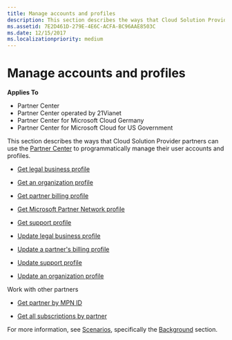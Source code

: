 ```yaml
---
title: Manage accounts and profiles
description: This section describes the ways that Cloud Solution Provider partners can use the Partner Center to programmatically manage their user accounts and profiles.
ms.assetid: 7E2D461D-279E-4E6C-ACFA-BC96AAE8503C
ms.date: 12/15/2017
ms.localizationpriority: medium
---
```


# Manage accounts and profiles


**Applies To**

- Partner Center
- Partner Center operated by 21Vianet
- Partner Center for Microsoft Cloud Germany
- Partner Center for Microsoft Cloud for US Government

This section describes the ways that Cloud Solution Provider partners can use the [Partner Center](index.md) to programmatically manage their user accounts and profiles.

- [Get legal business profile](get-legal-business-profile.md)

- [Get an organization profile](get-an-organization-profile.md)

- [Get partner billing profile](get-partner-billing-profile.md)

- [Get Microsoft Partner Network profile](get-partner-network-profile.md)

- [Get support profile](get-support-profile.md)

- [Update legal business profile](update-legal-business-profile.md)

- [Update a partner's billing profile](update-partner-billing-profile.md)

- [Update support profile](update-support-profile.md)

- [Update an organization profile](update-an-organization-profile.md)

Work with other partners

- [Get partner by MPN ID](get-partner-by-mpn-id.md)

- [Get all subscriptions by partner](get-all-subscriptions-by-partner.md)

For more information, see [Scenarios](scenarios.md), specifically the [Background](scenarios.md#background) section.

 

 




